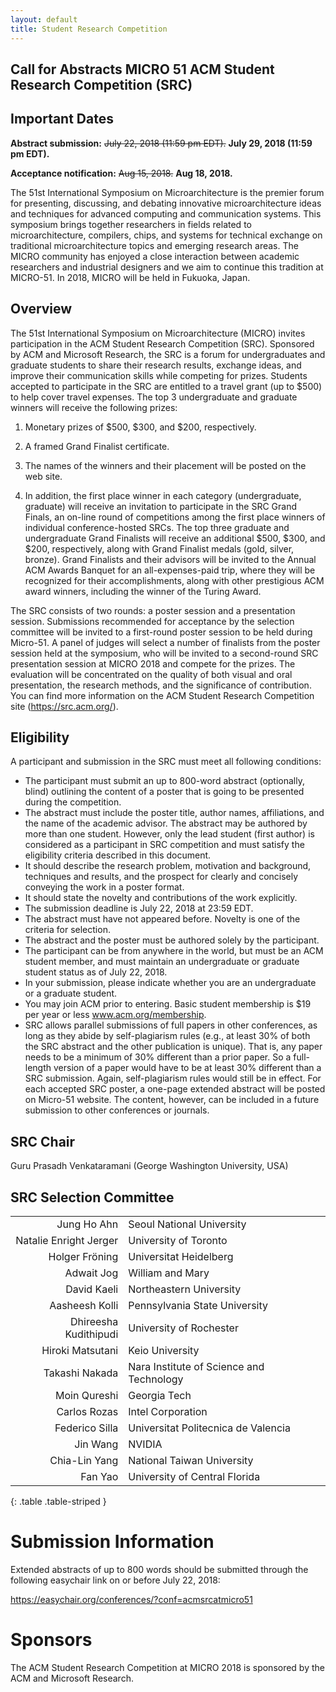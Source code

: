```yaml
---
layout: default
title: Student Research Competition
---
```


## Call for Abstracts MICRO 51 ACM Student Research Competition (SRC)

## Important Dates

**Abstract submission:** ~~July 22, 2018 (11:59 pm EDT).~~ **July 29, 2018 (11:59 pm EDT).**

**Acceptance notification:** ~~Aug 15, 2018.~~ **Aug 18, 2018.**

The 51st International Symposium on Microarchitecture is the
premier forum for presenting, discussing, and debating innovative
microarchitecture ideas and techniques for advanced computing and
communication systems. This symposium brings together researchers
in fields related to microarchitecture, compilers, chips, and
systems for technical exchange on traditional microarchitecture
topics and emerging research areas. The MICRO community has
enjoyed a close interaction between academic researchers and
industrial designers and we aim to continue this tradition at
MICRO-51. In 2018, MICRO will be held in Fukuoka, Japan.

## Overview

The 51st International Symposium on Microarchitecture (MICRO)
invites participation in the ACM Student Research
Competition (SRC). Sponsored by ACM and Microsoft Research, the
SRC is a forum for undergraduates and graduate students to share
their research results, exchange ideas, and improve their
communication skills while competing for prizes. Students
accepted to participate in the SRC are entitled to a travel
grant (up to $500) to help cover travel expenses. The top 3
undergraduate and graduate winners will receive the following
prizes:

1. Monetary prizes of $500, $300, and $200, respectively.

2. A framed Grand Finalist certificate.

3. The names of the winners and their placement will be posted on
the web site.

4. In addition, the first place winner in each
category (undergraduate, graduate) will receive an invitation to
participate in the SRC Grand Finals, an on-line round of
competitions among the first place winners of individual
conference-hosted SRCs. The top three graduate and undergraduate
Grand Finalists will receive an additional $500, $300, and $200,
respectively, along with Grand Finalist medals (gold, silver,
bronze). Grand Finalists and their advisors will be invited to
the Annual ACM Awards Banquet for an all-expenses-paid trip,
where they will be recognized for their accomplishments, along
with other prestigious ACM award winners, including the winner of
the Turing Award.

The SRC consists of two rounds: a poster session and a
presentation session. Submissions recommended for acceptance by
the selection committee will be invited to a first-round poster
session to be held during Micro-51.  A panel of judges will
select a number of finalists from the poster session held at the
symposium, who will be invited to a second-round SRC presentation
session at MICRO 2018 and compete for the prizes. The evaluation
will be concentrated on the quality of both visual and oral
presentation, the research methods, and the significance of
contribution. You can find more information on the ACM Student
Research Competition site (<a href="https://src.acm.org/">https://src.acm.org/</a>).

## Eligibility

A participant and submission in the SRC must meet all following
conditions:

* The participant must submit an up to 800-word
  abstract (optionally, blind) outlining the content of a poster
  that is going to be presented during the competition.
* The abstract must include the poster title, author names,
  affiliations, and the name of the academic advisor. The
  abstract may be authored by more than one student. However,
  only the lead student (first author) is considered as a
  participant in SRC competition and must satisfy the eligibility
  criteria described in this document.
* It should describe the research problem, motivation and
  background, techniques and results, and the prospect for
  clearly and concisely conveying the work in a poster format.
* It should state the novelty and contributions of the work
  explicitly.
* The submission deadline is July 22, 2018 at 23:59 EDT.
* The abstract must have not appeared before. Novelty is one of
  the criteria for selection.
* The abstract and the poster must be authored solely by the
  participant.
* The participant can be from anywhere in the world, but must be
  an ACM student member, and must maintain an undergraduate or
  graduate student status as of July 22, 2018.
* In your submission, please indicate whether you are an
  undergraduate or a graduate student.
* You may join ACM prior to entering. Basic student membership is
  $19 per year or less www.acm.org/membership.
* SRC allows parallel submissions of full papers in other
  conferences, as long as they abide by self-plagiarism
  rules (e.g., at least 30% of both the SRC abstract and the
  other publication is unique). That is, any paper needs to be a
  minimum of 30% different than a prior paper. So a full-length
  version of a paper would have to be at least 30% different than
  a SRC submission. Again, self-plagiarism rules would still be
  in effect.  For each accepted SRC poster, a one-page extended
  abstract will be posted on Micro-51 website. The content,
  however, can be included in a future submission to other
  conferences or journals.

## SRC Chair

Guru Prasadh Venkataramani (George Washington University, USA)

## SRC Selection Committee

|                                                        |                                  |
| -----------------------------------------------------: | -------------------------------- |
| Jung Ho Ahn | Seoul National University |
| Natalie Enright Jerger | University of Toronto |
| Holger Fröning | Universitat Heidelberg |
|	Adwait Jog | William and Mary |
|	David Kaeli | Northeastern University |
|	Aasheesh Kolli | Pennsylvania State University |
|	Dhireesha Kudithipudi | University of Rochester |
|	Hiroki Matsutani | Keio University | 
|	Takashi Nakada | Nara Institute of Science and Technology |
|	Moin Qureshi | Georgia Tech |
|	Carlos Rozas | Intel Corporation |
|	Federico Silla | Universitat Politecnica de Valencia |
|	Jin Wang | NVIDIA |
|	Chia-Lin Yang | National Taiwan University |
|	Fan Yao | University of Central Florida |
{: .table .table-striped }

# Submission Information

Extended abstracts of up to 800 words should be submitted through
the following easychair link on or before July 22, 2018:

<a href="https://easychair.org/conferences/?conf=acmsrcatmicro51">https://easychair.org/conferences/?conf=acmsrcatmicro51</a>

# Sponsors

The ACM Student Research Competition at MICRO 2018 is sponsored
by the ACM and Microsoft Research.

